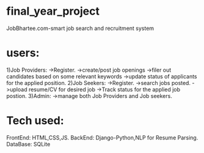# final_year_project
JobBhartee.com-smart job search and recruitment system
# users:
1)Job Providers:
->Register.
->create/post job openings
->filer out candidates based on some relevant keywords
->update status of applicants for the applied position.
2)Job Seekers:
->Register.
->search jobs posted.
->upload resume/CV for desired job
->Track status for the applied job postion.
3)Admin:
->manage both Job Providers and Job seekers.
# Tech used:
FrontEnd: HTML,CSS,JS.
BackEnd:  Django-Python,NLP for Resume Parsing.
DataBase: SQLite
